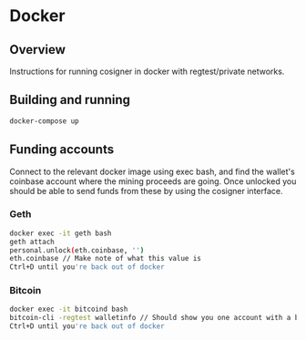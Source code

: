 # Docker

## Overview

Instructions for running cosigner in docker with regtest/private networks.

## Building and running
```bash
docker-compose up
```

## Funding accounts
Connect to the relevant docker image using exec bash, and find the wallet's coinbase account where the mining proceeds are going. Once unlocked you should be able to send funds from these by using the cosigner interface.

### Geth
```bash
docker exec -it geth bash
geth attach
personal.unlock(eth.coinbase, '')
eth.coinbase // Make note of what this value is
Ctrl+D until you're back out of docker
```

### Bitcoin
```bash
docker exec -it bitcoind bash
bitcoin-cli -regtest walletinfo // Should show you one account with a balance, make note of this address
Ctrl+D until you're back out of docker
```

